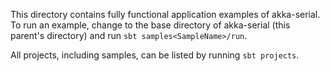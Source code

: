 This directory contains fully functional application examples of akka-serial. To run an example, change to the base directory of akka-serial (this parent's directory) and run `sbt samples<SampleName>/run`.

All projects, including samples, can be listed by running `sbt projects`.
